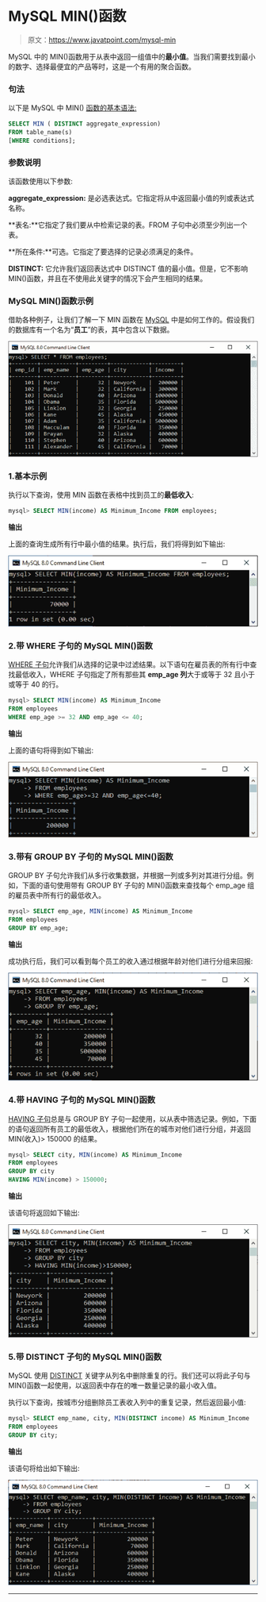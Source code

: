 # MySQL MIN()函数

> 原文：<https://www.javatpoint.com/mysql-min>

MySQL 中的 MIN()函数用于从表中返回一组值中的**最小值**。当我们需要找到最小的数字、选择最便宜的产品等时，这是一个有用的聚合函数。

### 句法

以下是 MySQL 中 MIN() [函数的基本语法:](https://www.javatpoint.com/mysql-functions)

```sql
SELECT MIN ( DISTINCT aggregate_expression)
FROM table_name(s)
[WHERE conditions];

```

### 参数说明

该函数使用以下参数:

**aggregate_expression:** 是必选表达式。它指定将从中返回最小值的列或表达式名称。

**表名:**它指定了我们要从中检索记录的表。FROM 子句中必须至少列出一个表。

**所在条件:**可选。它指定了要选择的记录必须满足的条件。

**DISTINCT:** 它允许我们返回表达式中 DISTINCT 值的最小值。但是，它不影响 MIN()函数，并且在不使用此关键字的情况下会产生相同的结果。

### MySQL MIN()函数示例

借助各种例子，让我们了解一下 MIN 函数在 [MySQL](https://www.javatpoint.com/mysql-tutorial) 中是如何工作的。假设我们的数据库有一个名为“**员工**”的表，其中包含以下数据。

![MySQL MIN() Function](img/d74bbe0608df00b363171af4426340ca.png)

### 1.基本示例

执行以下查询，使用 MIN 函数在表格中找到员工的**最低收入**:

```sql
mysql> SELECT MIN(income) AS Minimum_Income FROM employees;  

```

**输出**

上面的查询生成所有行中最小值的结果。执行后，我们将得到如下输出:

![MySQL MIN() Function](img/dfa3ec0d5a71b9606841a5e0a32b246b.png)

### 2.带 WHERE 子句的 MySQL MIN()函数

[WHERE 子句](https://www.javatpoint.com/mysql-where)允许我们从选择的记录中过滤结果。以下语句在雇员表的所有行中查找最低收入，WHERE 子句指定了所有那些其 **emp_age 列**大于或等于 32 且小于或等于 40 的行。

```sql
mysql> SELECT MIN(income) AS Minimum_Income 
FROM employees 
WHERE emp_age >= 32 AND emp_age <= 40;

```

**输出**

上面的语句将得到如下输出:

![MySQL MIN() Function](img/1e34d1334b3826d2c6000831f512e5ae.png)

### 3.带有 GROUP BY 子句的 MySQL MIN()函数

GROUP BY 子句允许我们从多行收集数据，并根据一列或多列对其进行分组。例如，下面的语句使用带有 GROUP BY 子句的 MIN()函数来查找每个 emp_age 组的雇员表中所有行的最低收入。

```sql
mysql> SELECT emp_age, MIN(income) AS Minimum_Income 
FROM employees 
GROUP BY emp_age;

```

**输出**

成功执行后，我们可以看到每个员工的收入通过根据年龄对他们进行分组来回报:

![MySQL MIN() Function](img/f5e9c89cdd80a20956e45620ed5b99d7.png)

### 4.带 HAVING 子句的 MySQL MIN()函数

[HAVING 子句](https://www.javatpoint.com/mysql-having)总是与 GROUP BY 子句一起使用，以从表中筛选记录。例如，下面的语句返回所有员工的最低收入，根据他们所在的城市对他们进行分组，并返回 MIN(收入)> 150000 的结果。

```sql
mysql> SELECT city, MIN(income) AS Minimum_Income 
FROM employees 
GROUP BY city
HAVING MIN(income) > 150000;

```

**输出**

该语句将返回如下输出:

![MySQL MIN() Function](img/7311bd4d76d05cd61fb5b4472d31254d.png)

### 5.带 DISTINCT 子句的 MySQL MIN()函数

MySQL 使用 [DISTINCT](https://www.javatpoint.com/mysql-distinct) 关键字从列名中删除重复的行。我们还可以将此子句与 MIN()函数一起使用，以返回表中存在的唯一数量记录的最小收入值。

执行以下查询，按城市分组删除员工表收入列中的重复记录，然后返回最小值:

```sql
mysql> SELECT emp_name, city, MIN(DISTINCT income) AS Minimum_Income 
FROM employees 
GROUP BY city;

```

**输出**

该语句将给出如下输出:

![MySQL MIN() Function](img/2c7cf7bb8cf1894d1fbe88a17ebc2ce9.png)

* * *